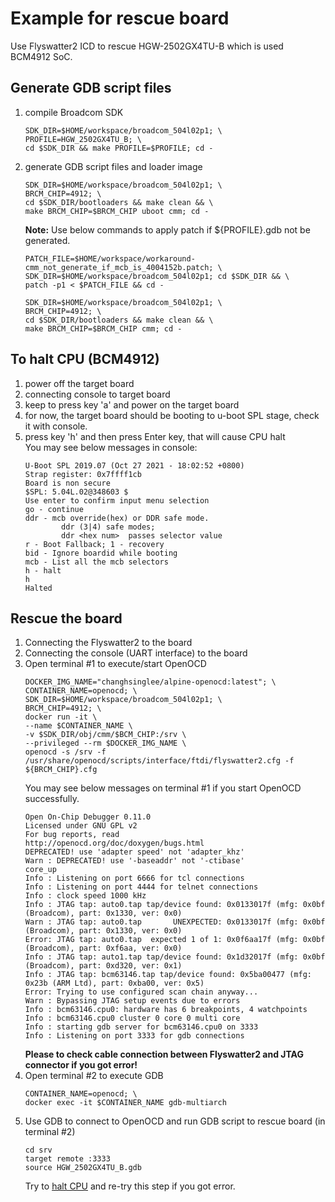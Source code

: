# Example for rescue board
Use Flyswatter2 ICD to rescue HGW-2502GX4TU-B which is used BCM4912 SoC.

## Generate GDB script files
1. compile Broadcom SDK
    ```shell
    SDK_DIR=$HOME/workspace/broadcom_504l02p1; \
    PROFILE=HGW_2502GX4TU_B; \
    cd $SDK_DIR && make PROFILE=$PROFILE; cd -
    ```
2. generate GDB script files and loader image
    ```shell
    SDK_DIR=$HOME/workspace/broadcom_504l02p1; \
    BRCM_CHIP=4912; \
    cd $SDK_DIR/bootloaders && make clean && \
    make BRCM_CHIP=$BRCM_CHIP uboot cmm; cd -
    ```
    **Note:**
    Use below commands to apply patch if ${PROFILE}.gdb not be generated.
    ```shell
    PATCH_FILE=$HOME/workspace/workaround-cmm_not_generate_if_mcb_is_4004152b.patch; \
    SDK_DIR=$HOME/workspace/broadcom_504l02p1; cd $SDK_DIR && \
    patch -p1 < $PATCH_FILE && cd -

    SDK_DIR=$HOME/workspace/broadcom_504l02p1; \
    BRCM_CHIP=4912; \
    cd $SDK_DIR/bootloaders && make clean && \
    make BRCM_CHIP=$BRCM_CHIP cmm; cd -
    ```

## To halt CPU (BCM4912)
1. power off the target board
2. connecting console to target board
3. keep to press key 'a' and power on the target board
4. for now, the target board should be booting to u-boot SPL stage, check it with console.
5. press key 'h' and then press Enter key, that will cause CPU halt\
    You may see below messages in console:
    ```
    U-Boot SPL 2019.07 (Oct 27 2021 - 18:02:52 +0800)
    Strap register: 0x7ffff1cb
    Board is non secure
    $SPL: 5.04L.02@348603 $
    Use enter to confirm input menu selection
    go - continue
    ddr - mcb override(hex) or DDR safe mode.
            ddr (3|4) safe modes;
            ddr <hex num>  passes selector value
    r - Boot Fallback; 1 - recovery
    bid - Ignore boardid while booting
    mcb - List all the mcb selectors
    h - halt
    h
    Halted
    ```

## Rescue the board
1. Connecting the Flyswatter2 to the board
2. Connecting the console (UART interface) to the board
3. Open terminal #1 to execute/start OpenOCD
    ```shell
    DOCKER_IMG_NAME="changhsinglee/alpine-openocd:latest"; \
    CONTAINER_NAME=openocd; \
    SDK_DIR=$HOME/workspace/broadcom_504l02p1; \
    BRCM_CHIP=4912; \
    docker run -it \
    --name $CONTAINER_NAME \
    -v $SDK_DIR/obj/cmm/$BCM_CHIP:/srv \
    --privileged --rm $DOCKER_IMG_NAME \
    openocd -s /srv -f /usr/share/openocd/scripts/interface/ftdi/flyswatter2.cfg -f ${BRCM_CHIP}.cfg
    ```
   You may see below messages on terminal #1 if you start OpenOCD successfully.
    ```
    Open On-Chip Debugger 0.11.0
    Licensed under GNU GPL v2
    For bug reports, read
    http://openocd.org/doc/doxygen/bugs.html
    DEPRECATED! use 'adapter speed' not 'adapter_khz'
    Warn : DEPRECATED! use '-baseaddr' not '-ctibase'
    core_up
    Info : Listening on port 6666 for tcl connections
    Info : Listening on port 4444 for telnet connections
    Info : clock speed 1000 kHz
    Info : JTAG tap: auto0.tap tap/device found: 0x0133017f (mfg: 0x0bf (Broadcom), part: 0x1330, ver: 0x0)
    Warn : JTAG tap: auto0.tap       UNEXPECTED: 0x0133017f (mfg: 0x0bf (Broadcom), part: 0x1330, ver: 0x0)
    Error: JTAG tap: auto0.tap  expected 1 of 1: 0x0f6aa17f (mfg: 0x0bf (Broadcom), part: 0xf6aa, ver: 0x0)
    Info : JTAG tap: auto1.tap tap/device found: 0x1d32017f (mfg: 0x0bf (Broadcom), part: 0xd320, ver: 0x1)
    Info : JTAG tap: bcm63146.tap tap/device found: 0x5ba00477 (mfg: 0x23b (ARM Ltd), part: 0xba00, ver: 0x5)
    Error: Trying to use configured scan chain anyway...
    Warn : Bypassing JTAG setup events due to errors
    Info : bcm63146.cpu0: hardware has 6 breakpoints, 4 watchpoints
    Info : bcm63146.cpu0 cluster 0 core 0 multi core
    Info : starting gdb server for bcm63146.cpu0 on 3333
    Info : Listening on port 3333 for gdb connections
    ```
	**Please to check cable connection between Flyswatter2 and JTAG connector if you got error!**
4. Open terminal #2 to execute GDB
    ```shell
    CONTAINER_NAME=openocd; \
    docker exec -it $CONTAINER_NAME gdb-multiarch
    ```
5. Use GDB to connect to OpenOCD and run GDB script to rescue board (in terminal #2)
    ```shell
    cd srv
    target remote :3333
    source HGW_2502GX4TU_B.gdb
    ```
    Try to [halt CPU](#L31) and re-try this step if you got error.
